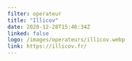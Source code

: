 ```yaml
---
filter: operateur
title: "Illicov"
date: 2020-12-28T15:46:34Z
linked: false
logo: /images/operateurs/illicov.webp
link: https://illicov.fr/
---
```

